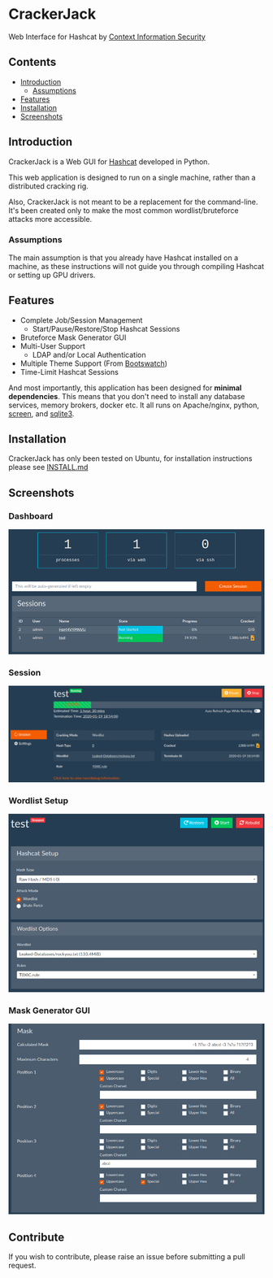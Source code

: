 # CrackerJack

Web Interface for Hashcat by [Context Information Security](https://www.contextis.com/en/)

## Contents

- [Introduction](#introduction)
  - [Assumptions](#assumptions)
- [Features](#features)
- [Installation](#installation)
- [Screenshots](#screenshots)

## Introduction

CrackerJack is a Web GUI for [Hashcat](https://hashcat.net/hashcat/) developed in Python.

This web application is designed to run on a single machine, rather than a distributed cracking rig.

Also, CrackerJack is not meant to be a replacement for the command-line. It's been created only to make the most common wordlist/bruteforce attacks more accessible. 

### Assumptions

The main assumption is that you already have Hashcat installed on a machine, as these instructions will not guide you through compiling Hashcat or setting up GPU drivers. 

## Features

* Complete Job/Session Management
  * Start/Pause/Restore/Stop Hashcat Sessions
* Bruteforce Mask Generator GUI
* Multi-User Support
  * LDAP and/or Local Authentication
* Multiple Theme Support (From [Bootswatch](https://bootswatch.com/))
* Time-Limit Hashcat Sessions

And most importantly, this application has been designed for **minimal dependencies**. This means that you don't need to install any database services, memory brokers, docker etc. It all runs on Apache/nginx, python, [screen](https://www.gnu.org/software/screen/), and [sqlite3](https://www.sqlite.org/index.html). 

## Installation

CrackerJack has only been tested on Ubuntu, for installation instructions please see [INSTALL.md](install.md)

## Screenshots

### Dashboard

![](screenshots/cj-dashboard.png)

### Session

![](screenshots/cj-session.png)

### Wordlist Setup

![](screenshots/cj-wordlist.png)

### Mask Generator GUI

![](screenshots/cj-maskgenerator.png)

## Contribute

If you wish to contribute, please raise an issue before submitting a pull request.